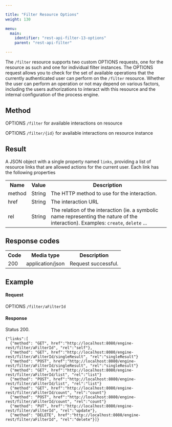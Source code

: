 ```yaml
---

title: "Filter Resource Options"
weight: 130

menu:
  main:
    identifier: "rest-api-filter-13-options"
    parent: "rest-api-filter"

---
```



The `/filter` resource supports two custom OPTIONS requests, one for the resource as such and one for individual filter instances. The OPTIONS request allows you to check for the set of available operations that the currently authenticated user can perform on the `/filter` resource. Whether the user can perform an operation or not may depend on various factors, including the users authorizations to interact with this resource and the internal configuration of the process engine.

Method
------

OPTIONS `/filter` for available interactions on resource

OPTIONS `/filter/{id}` for available interactions on resource instance


Result
------

A JSON object with a single property named `links`, providing a list of resource links that are allowed actions for the current user. Each link has the following properties

<table class="table table-striped">
  <tr>
    <th>Name</th>
    <th>Value</th>
    <th>Description</th>
  </tr>
  <tr>
    <td>method</td>
    <td>String</td>
    <td>The HTTP method to use for the interaction.</td>
  </tr>
  <tr>
    <td>href</td>
    <td>String</td>
    <td>The interaction URL</td>
  </tr>
  <tr>
    <td>rel</td>
    <td>String</td>
    <td>The relation of the interaction (ie. a symbolic name representing the nature of the interaction). Examples: <code>create</code>, <code>delete</code> ...</td>
  </tr>
</table>


Response codes
--------------

<table class="table table-striped">
  <tr>
    <th>Code</th>
    <th>Media type</th>
    <th>Description</th>
  </tr>
  <tr>
    <td>200</td>
    <td>application/json</td>
    <td>Request successful.</td>
  </tr>
</table>

Example
-------

#### Request

OPTIONS `/filter/aFilterId`

#### Response

Status 200.

    {"links":[
      {"method": "GET", href":"http://localhost:8080/engine-rest/filter/aFilterId", "rel":"self"},
      {"method": "GET", href":"http://localhost:8080/engine-rest/filter/aFilterId/singleResult", "rel":"singleResult"}
      {"method": "POST", href":"http://localhost:8080/engine-rest/filter/aFilterId/singleResult", "rel":"singleResult"}
      {"method": "GET", href":"http://localhost:8080/engine-rest/filter/aFilterId/list", "rel":"list"}
      {"method": "POST", href":"http://localhost:8080/engine-rest/filter/aFilterId/list", "rel":"list"}
      {"method": "GET", href":"http://localhost:8080/engine-rest/filter/aFilterId/count", "rel":"count"}
      {"method": "POST", href":"http://localhost:8080/engine-rest/filter/aFilterId/count", "rel":"count"}
      {"method": "PUT", href":"http://localhost:8080/engine-rest/filter/aFilterId", "rel":"update"},
      {"method": "DELETE", href":"http://localhost:8080/engine-rest/filter/aFilterId", "rel":"delete"}]}
